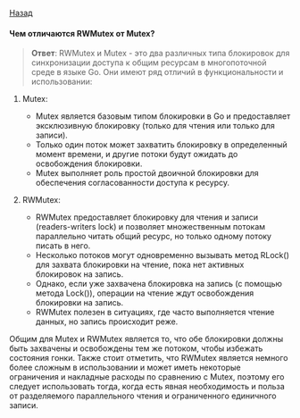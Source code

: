 [Назад](/README.md)

####  Чем отличаются RWMutex от Mutex?
> **Ответ**:
RWMutex и Mutex - это два различных типа блокировок для синхронизации доступа к общим ресурсам в многопоточной среде в языке Go. Они имеют ряд отличий в функциональности и использовании:

1. Mutex:
   - Mutex является базовым типом блокировки в Go и предоставляет эксклюзивную блокировку (только для чтения или только для записи).
   - Только один поток может захватить блокировку в определенный момент времени, и другие потоки будут ожидать до освобождения блокировки.
   - Mutex выполняет роль простой двоичной блокировки для обеспечения согласованности доступа к ресурсу.

2. RWMutex:
   - RWMutex предоставляет блокировку для чтения и записи (readers-writers lock) и позволяет множественным потокам параллельно читать общий ресурс, но только одному потоку писать в него.
   - Несколько потоков могут одновременно вызывать метод RLock() для захвата блокировки на чтение, пока нет активных блокировок на запись.
   - Однако, если уже захвачена блокировка на запись (с помощью метода Lock()), операции на чтение ждут освобождения блокировки на запись.
   - RWMutex полезен в ситуациях, где часто выполняется чтение данных, но запись происходит реже.

Общим для Mutex и RWMutex является то, что обе блокировки должны быть захвачены и освобождены тем же потоком, чтобы избежать состояния гонки. Также стоит отметить, что RWMutex является немного более сложным в использовании и может иметь некоторые ограничения и накладные расходы по сравнению с Mutex, поэтому его следует использовать тогда, когда есть явная необходимость и польза от разделяемого параллельного чтения и ограниченного единичного записи.